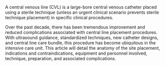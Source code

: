 A central venous line (CVL) is a large-bore central venous catheter placed using a sterile technique (unless an urgent clinical scenario prevents sterile technique placement) in specific clinical procedures.

Over the past decade, there has been tremendous improvement and reduced complications associated with central line placement procedures. With ultrasound guidance, standardized techniques, new catheter designs, and central line care bundle, this procedure has become ubiquitous in the intensive care unit. This article will detail the anatomy of the site placement, indications and contraindications, equipment and personnel involved, technique, preparation, and associated complications.